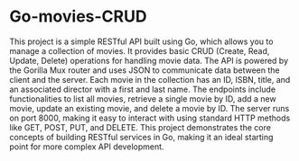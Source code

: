 # Go-movies-CRUD
This project is a simple RESTful API built using Go, which allows you to manage a collection of movies. It provides basic CRUD (Create, Read, Update, Delete) operations for handling movie data. The API is powered by the Gorilla Mux router and uses JSON to communicate data between the client and the server. Each movie in the collection has an ID, ISBN, title, and an associated director with a first and last name. The endpoints include functionalities to list all movies, retrieve a single movie by ID, add a new movie, update an existing movie, and delete a movie by ID. The server runs on port 8000, making it easy to interact with using standard HTTP methods like GET, POST, PUT, and DELETE. This project demonstrates the core concepts of building RESTful services in Go, making it an ideal starting point for more complex API development.
